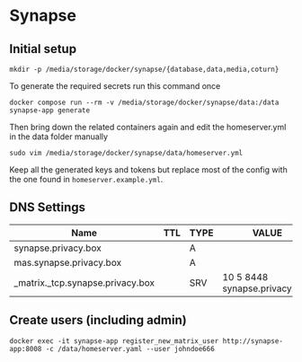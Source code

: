 # Synapse

## Initial setup
```
mkdir -p /media/storage/docker/synapse/{database,data,media,coturn}
```

To generate the required secrets run this command once
```
docker compose run --rm -v /media/storage/docker/synapse/data:/data synapse-app generate
```

Then bring down the related containers again and edit the homeserver.yml in the data folder manually
```
sudo vim /media/storage/docker/synapse/data/homeserver.yml
```

Keep all the generated keys and tokens but replace most of the config with the one found in `homeserver.example.yml`.

## DNS Settings
| Name                             | TTL | TYPE | VALUE                          |
|----------------------------------|-----|------|--------------------------------|
| synapse.privacy.box              |     | A    | <ipv4>                         |
| mas.synapse.privacy.box          |     | A    | <ipv4>                         |
| _matrix._tcp.synapse.privacy.box |     | SRV  | 10 5 8448 synapse.privacy.box. |

## Create users (including admin)
```
docker exec -it synapse-app register_new_matrix_user http://synapse-app:8008 -c /data/homeserver.yaml --user johndoe666
```